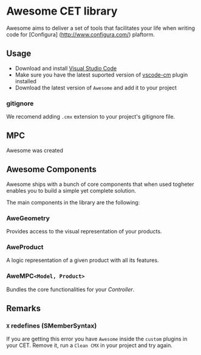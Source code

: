 # Awesome CET library
Awesome aims to deliver a set of tools that facilitates your life when writing code for [Configura] (http://www.configura.com/) plaftorm.

## Usage
- Download and install [Visual Studio Code](https://code.visualstudio.com/download)
- Make sure you have the latest suported version of [vscode-cm](https://github.com/felipegtx/vscode-cm/releases) plugin installed
- Download the latest version of `Awesome` and add it to your project

### gitignore
We recomend adding `.cmx` extension to your project's gitignore file.

## MPC
Awesome was created 

## Awesome Components
Awesome ships with a bunch of core components that when used togheter enables you to build a simple yet complete solution.

The main components in the library are the following:

### AweGeometry
Provides access to the visual representation of your products. 

### AweProduct
A logic representation of a given product with all its features.

### AweMPC`<Model, Product>` 
Bundles the core functionalities for your *Controller*.

## Remarks

### `X` redefines (SMemberSyntax)
If you are getting this error you have `Awesome` inside the `custom` plugins in your CET. Remove it, run a `Clean CMX` in your project and try again.
